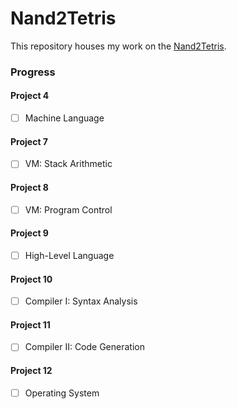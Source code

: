 # Nand2Tetris

This repository houses my work on the [Nand2Tetris](https://nand2tetris.org).

### Progress

#### Project 4
- [ ] Machine Language

#### Project 7
- [ ] VM: Stack Arithmetic

#### Project 8
- [ ] VM: Program Control

#### Project 9
- [ ] High-Level Language

#### Project 10
- [ ] Compiler I: Syntax Analysis

#### Project 11
- [ ] Compiler II: Code Generation

#### Project 12
- [ ] Operating System
